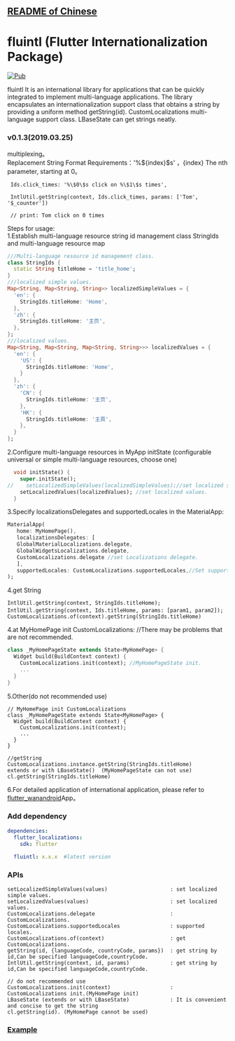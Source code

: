 ## [README of Chinese][readme]

# fluintl (Flutter Internationalization Package)

[![Pub](https://img.shields.io/pub/v/fluintl.svg?style=flat-square)](https://pub.dartlang.org/packages/fluintl)

fluintl It is an international library for applications that can be quickly integrated to implement multi-language applications. 
The library encapsulates an internationalization support class that obtains a string by providing a uniform method getString(id). 
CustomLocalizations multi-language support class. LBaseState can get strings neatly.  

### v0.1.3(2019.03.25)
multiplexing。  
Replacement String Format Requirements：'%\${index}\$s' ，{index} The nth parameter, starting at 0。

```
 Ids.click_times: '%\$0\$s click on %\$1\$s times',
   
 IntlUtil.getString(context, Ids.click_times, params: ['Tom', '$_counter'])

 // print: Tom click on 0 times
```

Steps for usage:  
1.Establish multi-language resource string id management class StringIds and multi-language resource map  
``` dart
///Multi-language resource id management class. 
class StringIds {  
  static String titleHome = 'title_home';  
}  
///localized simple values.  
Map<String, Map<String, String>> localizedSimpleValues = {  
  'en': {    
    StringIds.titleHome: 'Home',  
  },  
  'zh': {    
    StringIds.titleHome: '主页',  
  },  
};  
///localized values.  
Map<String, Map<String, Map<String, String>>> localizedValues = {  
  'en': {  
    'US': {  
      StringIds.titleHome: 'Home',  
    }  
  },  
  'zh': {  
    'CN': {  
      StringIds.titleHome: '主页',  
    },  
    'HK': {  
      StringIds.titleHome: '主頁',  
    },  
  }  
};  
``` 
2.Configure multi-language resources in MyApp initState (configurable universal or simple multi-language resources, choose one)  
``` dart
  void initState() {    
    super.initState();      
//    setLocalizedSimpleValues(localizedSimpleValues);//set localized simple values.  
    setLocalizedValues(localizedValues); //set localized values.      
  }    
```
3.Specify localizationsDelegates and supportedLocales in the MaterialApp:  
``` dart
MaterialApp(  
   home: MyHomePage(),  
   localizationsDelegates: [  
   GlobalMaterialLocalizations.delegate,  
   GlobalWidgetsLocalizations.delegate,  
   CustomLocalizations.delegate //set Localizations delegate.  
   ],  
   supportedLocales: CustomLocalizations.supportedLocales,//Set support for localized language collections     
);  
```
4.get String
```
IntlUtil.getString(context, StringIds.titleHome);
IntlUtil.getString(context, Ids.titleHome, params: [param1, param2]);　
CustomLocalizations.of(context).getString(StringIds.titleHome)
```


4.at MyHomePage init CustomLocalizations:  //There may be problems that are not recommended.
``` dart
class _MyHomePageState extends State<MyHomePage> {
  Widget build(BuildContext context) {
    CustomLocalizations.init(context); //MyHomePageState init.
    ...
  }
}
```
5.Other(do not recommended use)
```
// MyHomePage init CustomLocalizations
class _MyHomePageState extends State<MyHomePage> {
  Widget build(BuildContext context) {
    CustomLocalizations.init(context);
    ...
  }
}

//getString
CustomLocalizations.instance.getString(StringIds.titleHome)
extends or with LBaseState()  (MyHomePageState can not use)
cl.getString(StringIds.titleHome)
```
6.For detailed application of international application, please refer to [flutter_wanandroid](https://github.com/Sky24n/flutter_wanandroid)App。 

### Add dependency
```yaml
dependencies:
  flutter_localizations:
    sdk: flutter  
    
  fluintl: x.x.x  #latest version
```

### APIs
```
setLocalizedSimpleValues(values)                    : set localized simple values.
setLocalizedValues(values)                          : set localized values.
CustomLocalizations.delegate                        : CustomLocalizations.
CustomLocalizations.supportedLocales                : supported locales.
CustomLocalizations.of(context)                     : get CustomLocalizations.
getString(id, {languageCode, countryCode, params})  : get string by id,Can be specified languageCode,countryCode.
IntlUtil.getString(context, id, params)             : get string by id,Can be specified languageCode,countryCode.

// do not recommended use
CustomLocalizations.init(context)                   : CustomLocalizations init.(MyHomePage init)
LBaseState (extends or with LBaseState)             : It is convenient and concise to get the string
cl.getString(id). (MyHomePage cannot be used)
```

### [Example](./example/lib/main.dart)


[readme]: https://github.com/Sky24n/fluintl
[readme-en]: https://github.com/Sky24n/fluintl/blob/master/README-EN.md

